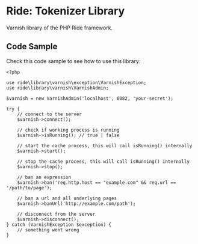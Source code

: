 # Ride: Tokenizer Library

Varnish library of the PHP Ride framework.

## Code Sample

Check this code sample to see how to use this library:
    
    <?php
    
    use ride\library\varnish\exception\VarnishException;
    use ride\library\varnish\VarnishAdmin;
    
    $varnish = new VarnishAdmin('localhost', 6082, 'your-secret');
    
    try {
        // connect to the server
        $varnish->connect();
        
        // check if working process is running
        $varnish->isRunning(); // true | false
        
        // start the cache process, this will call isRunning() internally
        $varnish->start();
        
        // stop the cache process, this will call isRunning() internally
        $varnish->stop();
        
        // ban an expression
        $varnish->ban('req.http.host == "example.com" && req.url == '/path/to/page');
        
        // ban a url and all underlying pages
        $varnish->banUrl('http://example.com/path');
        
        // disconnect from the server
        $varnish->disconnect();
    } catch (VarnishException $exception) {
        // something went wrong
    }
